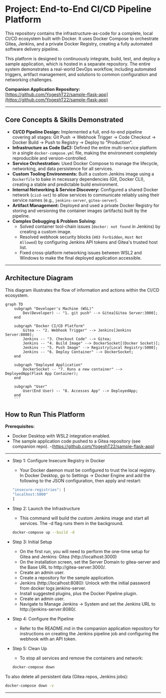 # Project: End-to-End CI/CD Pipeline Platform

This repository contains the infrastructure-as-code for a complete, local CI/CD ecosystem built with Docker. It uses Docker Compose to orchestrate Gitea, Jenkins, and a private Docker Registry, creating a fully automated software delivery pipeline.

This platform is designed to continuously integrate, build, test, and deploy a sample application, which is hosted in a separate repository. The entire system demonstrates a real-world DevOps workflow, including automated triggers, artifact management, and solutions to common configuration and networking challenges.

**Companion Application Repository:** [https://github.com/YogeshT22/sample-flask-app](https://github.com/YogeshT22/sample-flask-app)

---

## Core Concepts & Skills Demonstrated

* **CI/CD Pipeline Design:** Implemented a full, end-to-end pipeline covering all stages: Git Push -> Webhook Trigger -> Code Checkout -> Docker Build -> Push to Registry -> Deploy to "Production".
* **Infrastructure as Code (IaC):** Defined the entire multi-service platform in a single `docker-compose.yml` file, making the environment completely reproducible and version-controlled.
* **Service Orchestration:** Used Docker Compose to manage the lifecycle, networking, and data persistence for all services.
* **Custom Tooling Environments:** Built a custom Jenkins image using a `Dockerfile` to bake in necessary dependencies (Git, Docker CLI), creating a stable and predictable build environment.
* **Internal Networking & Service Discovery:** Configured a shared Docker network (`cicd-net`) to allow services to communicate reliably using their service names (e.g., `jenkins-server`, `gitea-server`).
* **Artifact Management:** Deployed and used a private Docker Registry for storing and versioning the container images (artifacts) built by the pipeline.
* **Complex Debugging & Problem Solving:**
    * Solved container tool-chain issues (`docker: not found` in Jenkins) by creating a custom image.
    * Resolved webhook security blocks (`403 Forbidden`, `Host Not Allowed`) by configuring Jenkins API tokens and Gitea's trusted host list.
    * Fixed cross-platform networking issues between WSL2 and Windows to make the final deployed application accessible.

---

## Architecture Diagram

This diagram illustrates the flow of information and actions within the CI/CD ecosystem.

```mermaid
graph TD
    subgraph "Developer's Machine (WSL)"
        Dev(Developer) -- "1. git push" --> Gitea[Gitea Server:3000];
    end

    subgraph "Docker CI/CD Platform"
        Gitea -- "2. Webhook Trigger" --> Jenkins[Jenkins Server:8080];
        Jenkins -- "3. Checkout Code" --> Gitea;
        Jenkins -- "4. Build Image" --> DockerSocket[(Docker Socket)];
        Jenkins -- "5. Push Image" --> Registry[Local Registry:5000];
        Jenkins -- "6. Deploy Container" --> DockerSocket;
    end

    subgraph "Deployed Application"
        DockerSocket -- "7. Runs a new container" --> DeployedApp(Flask App Container);
    end

    subgraph "User"
        User(End User) -- "8. Accesses App" --> DeployedApp;
    end
    ```
```
## **How to Run This Platform**
**Prerequisites:**

- Docker Desktop with WSL2 integration enabled.
- The sample application code pushed to a Gitea repository (see companion repo).
    -(https://github.com/YogeshT22/sample-flask-app)
---

- Step 1: Configure Insecure Registry in Docker

    - Your Docker daemon must be configured to trust the local registry. In Docker Desktop, go to Settings -> Docker Engine and add the following to the JSON configuration, then apply and restart:
    ```bash
    "insecure-registries": [
    "localhost:5000"
    ]
    ```
- Step 2: Launch the Infrastructure
    - This command will build the custom Jenkins image and start all services. The -d flag runs them in the background.
    ```bash 
    docker-compose up --build -d
    ```

- Step 3: Initial Setup
    - On the first run, you will need to perform the one-time setup for Gitea and Jenkins:
Gitea (http://localhost:3000) 
    - On the installation screen, set the Server Domain to gitea-server and the Base URL to http://gitea-server:3000/.
    - Create an admin user.
    - Create a repository for the sample application.
    - Jenkins (http://localhost:8080): Unlock with the initial password from docker logs jenkins-server.
    - Install suggested plugins, plus the Docker Pipeline plugin.
    - Create an admin user.
    - Navigate to Manage Jenkins -> System and set the Jenkins URL to http://jenkins-server:8080/.
- Step 4: Configure the Pipeline
    - Refer to the README.md in the companion application repository for instructions on creating the Jenkins pipeline job and configuring the webhook with an API token.
- Step 5: Clean Up
    - To stop all services and remove the containers and network:
    ``` bash 
    docker-compose down
    ```

To also delete all persistent data (Gitea repos, Jenkins jobs): 
``` bash 
docker-compose down -v
```
---